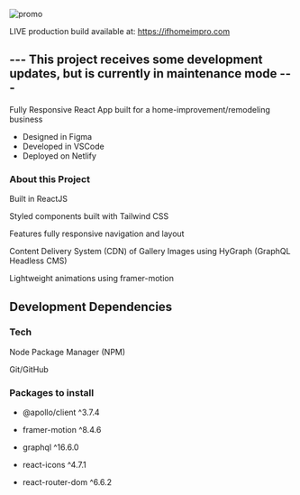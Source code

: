 ![promo](https://user-images.githubusercontent.com/103965989/213536532-08889f25-418f-4e6b-94fb-1681a6fc760b.png)

LIVE production build available at: https://ifhomeimpro.com


## --- This project receives some development updates, but is currently in maintenance mode --- ## 
Fully Responsive React App built for a home-improvement/remodeling business

* Designed in Figma
* Developed in VSCode
* Deployed on Netlify

### About this Project ###

Built in ReactJS

Styled components built with Tailwind CSS

Features fully responsive navigation and layout

Content Delivery System (CDN) of Gallery Images using HyGraph (GraphQL Headless CMS)

Lightweight animations using framer-motion


## Development Dependencies ##

### Tech ###

Node Package Manager (NPM)

Git/GitHub

### Packages to install ###

* @apollo/client ^3.7.4

* framer-motion ^8.4.6

* graphql ^16.6.0

* react-icons ^4.7.1

* react-router-dom ^6.6.2



